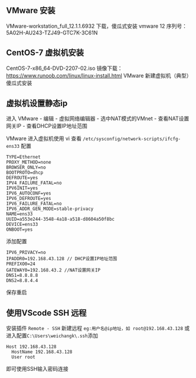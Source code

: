 ## VMware 安装
VMware-workstation_full_12.1.1.6932 下载，傻瓜式安装
vmware 12 序列号：5A02H-AU243-TZJ49-GTC7K-3C61N

## CentOS-7 虚拟机安装
CentOS-7-x86_64-DVD-2207-02.iso 镜像下载：https://www.runoob.com/linux/linux-install.html
VMware 新建虚拟机（典型）傻瓜式安装

## 虚拟机设置静态ip
进入 VMware - 编辑 - 虚拟网络编辑器 - 选中NAT模式的VMnet - 查看NAT设置网关IP - 查看DHCP设置IP地址范围

VMware 进入虚拟机使用 vi 查看 `/etc/sysconfig/network-scripts/ifcfg-ens33` 配置
```
TYPE=Ethernet
PROXY_METHOD=none
BROWSER_ONLY=no
BOOTPROTO=dhcp
DEFROUTE=yes
IPV4_FAILURE_FATAL=no
IPV6INIT=yes
IPV6_AUTOCONF=yes
IPV6_DEFROUTE=yes
IPV6_FAILURE_FATAL=no
IPV6_ADDR_GEN_MODE=stable-privacy
NAME=ens33
UUID=a553e244-3548-4a18-a518-d8604a50f8bc
DEVICE=ens33
ONBOOT=yes
```
添加配置
```
IPV6_PRIVACY=no
IPADDR0=192.168.43.128 // DHCP设置IP地址范围
PREFIXO0=24
GATEWAY0=192.168.43.2 //NAT设置网关IP
DNS1=8.8.8.8
DNS2=8.8.4.4
```
保存重启

## 使用VScode SSH 远程
安装插件 `Remote - SSH`
新建远程 `eg:用户名@ip地址，如 root@192.168.43.128`
或进入配置`C:\Users\weichangk\.ssh`添加
```
Host 192.168.43.128
  HostName 192.168.43.128
  User root
```
即可使用SSH输入密码连接
